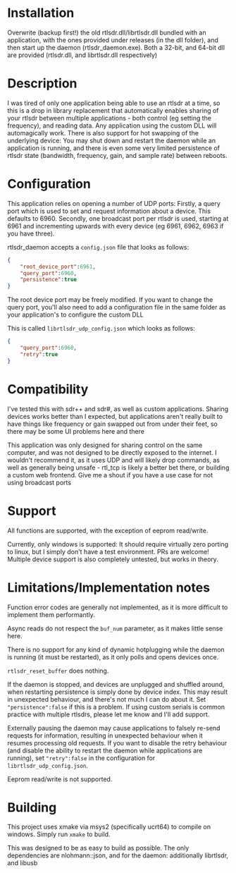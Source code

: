 # Installation

Overwrite (backup first!) the old rtlsdr.dll/librtlsdr.dll bundled with an application, with the ones provided under releases (in the dll folder), and then start up the daemon (rtlsdr_daemon.exe). Both a 32-bit, and 64-bit dll are provided (rtlsdr.dll, and librtlsdr.dll respectively)

# Description

I was tired of only one application being able to use an rtlsdr at a time, so this is a drop in library replacement that automatically enables sharing of your rtlsdr between multiple applications - both control (eg setting the frequency), and reading data. Any application using the custom DLL will automagically work. There is also support for hot swapping of the underlying device: You may shut down and restart the daemon while an application is running, and there is even some very limited persistence of rtlsdr state (bandwidth, frequency, gain, and sample rate) between reboots.

# Configuration

This application relies on opening a number of UDP ports: Firstly, a query port which is used to set and request information about a device. This defaults to 6960. Secondly, one broadcast port per rtlsdr is used, starting at 6961 and incrementing upwards with every device (eg 6961, 6962, 6963 if you have three).

rtlsdr_daemon accepts a `config.json` file that looks as follows:

```json
{
    "root_device_port":6961,
    "query_port":6960,
    "persistence":true
}
```

The root device port may be freely modified. If you want to change the query port, you'll also need to add a configuration file in the same folder as your application's to configure the custom DLL

This is called `librtlsdr_udp_config.json` which looks as follows:

```json
{
    "query_port":6960,
    "retry":true
}
```

# Compatibility

I've tested this with sdr++ and sdr#, as well as custom applications. Sharing devices works better than I expected, but applications aren't really built to have things like frequency or gain swapped out from under their feet, so there may be some UI problems here and there

This application was only designed for sharing control on the same computer, and was not designed to be directly exposed to the internet. I wouldn't recommend it, as it uses UDP and will likely drop commands, as well as generally being unsafe - rtl_tcp is likely a better bet there, or building a custom web frontend. Give me a shout if you have a use case for not using broadcast ports

# Support

All functions are supported, with the exception of eeprom read/write. 

Currently, only windows is supported: It should require virtually zero porting to linux, but I simply don't have a test environment. PRs are welcome! Multiple device support is also completely untested, but works in theory.

# Limitations/Implementation notes

Function error codes are generally not implemented, as it is more difficult to implement them performantly.

Async reads do not respect the `buf_num` parameter, as it makes little sense here.

There is no support for any kind of dynamic hotplugging while the daemon is running (it must be restarted), as it only polls and opens devices once.

`rtlsdr_reset_buffer` does nothing.

If the daemon is stopped, and devices are unplugged and shuffled around, when restarting persistence is simply done by device index. This may result in unexpected behaviour, and there's not much I can do about it. Set `"persistence":false` if this is a problem. If using custom serials is common practice with multiple rtlsdrs, please let me know and I'll add support.

Externally pausing the daemon may cause applications to falsely re-send requests for information, resulting in unexpected behaviour when it resumes processing old requests. If you want to disable the retry behaviour (and disable the ability to restart the daemon while applications are running), set `"retry":false` in the configuration for `librtlsdr_udp_config.json`.

Eeprom read/write is not supported.

# Building

This project uses xmake via msys2 (specifically ucrt64) to compile on windows. Simply run `xmake` to build.

This was designed to be as easy to build as possible. The only dependencies are nlohmann::json, and for the daemon: additionally librtlsdr, and libusb